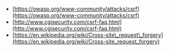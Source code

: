 -   [https://owasp.org/www-community/attacks/csrf](https://owasp.org/www-community/attacks/csrf)
-   [http://www.cgisecurity.com/csrf-faq.html](http://www.cgisecurity.com/csrf-faq.html)
-   [https://en.wikipedia.org/wiki/Cross-site\_request\_forgery](https://en.wikipedia.org/wiki/Cross-site_request_forgery)